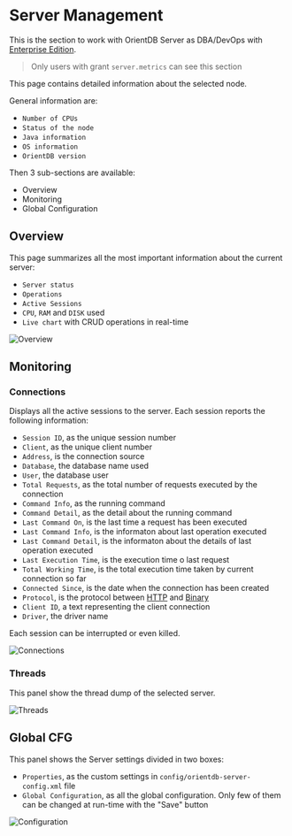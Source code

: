 # Server Management

This is the section to work with OrientDB Server as DBA/DevOps with [Enterprise Edition](http://orientdb.com/enterprise/).

> Only users with grant `server.metrics` can see this section 
> 
This page contains detailed information about the selected node.

General information are:

- `Number of CPUs`
- `Status of the node`
- `Java information`
- `OS information`
- `OrientDB version`

Then 3 sub-sections are available:

- Overview
- Monitoring
- Global Configuration



## Overview
This page summarizes all the most important information about the current server:

- `Server status`
- `Operations`
- `Active Sessions`
- `CPU`, `RAM` and `DISK` used
- `Live chart` with CRUD operations in real-time

![Overview](../images/ee/studio-server-management.png)

## Monitoring

### Connections

Displays all the active sessions to the server. Each session reports the following information:

- `Session ID`, as the unique session number
- `Client`, as the unique client number
- `Address`, is the connection source
- `Database`, the database name used
- `User`, the database user
- `Total Requests`, as the total number of requests executed by the connection
- `Command Info`, as the running command
- `Command Detail`, as the detail about the running command
- `Last Command On`, is the last time a request has been executed
- `Last Command Info`, is the informaton about last operation executed
- `Last Command Detail`, is the informaton about the details of last operation executed
- `Last Execution Time`, is the execution time o last request
- `Total Working Time`, is the total execution time taken by current connection so far
- `Connected Since`, is the date when the connection has been created
- `Protocol`, is the protocol between [HTTP](../misc/OrientDB-REST.md) and [Binary](../internals/Network-Binary-Protocol.md)
- `Client ID`, a text representing the client connection
- `Driver`, the driver name

Each session can be interrupted or even killed.

![Connections](../images/ee/studio-monitoring-connections.png)

### Threads

This panel show the thread dump of the selected server.

![Threads](../images/ee/studio-monitoring-threads.png)

## Global CFG
This panel shows the Server settings divided in two boxes:
- `Properties`, as the custom settings in `config/orientdb-server-config.xml` file
- `Global Configuration`, as all the global configuration. Only few of them can be changed at run-time with the "Save" button

![Configuration](../images/ee/studio-global-configurations.png)




